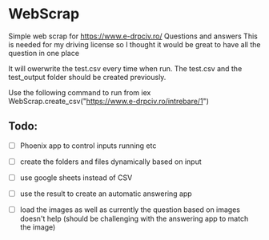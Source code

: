 # WebScrap

Simple web scrap for https://www.e-drpciv.ro/ Questions and answers
This is needed for my driving license so I thought it would be great to have all the question in one place


It will owerwrite the test.csv every time when run.
The test.csv and the test_output folder should be created previously.

Use the following command to run from iex
WebScrap.create_csv("https://www.e-drpciv.ro/intrebare/1")

## Todo:
- [ ] Phoenix app to control inputs running etc
- [ ] create the folders and files dynamically based on input
- [ ] use google sheets instead of CSV
- [ ] use the result to create an automatic answering app
- [ ] load the images as well as currently the question based on images doesn't help (should be challenging with the answering app to match the image)


